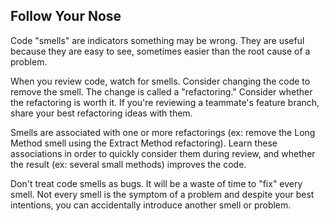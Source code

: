 ## Follow Your Nose

Code "smells" are indicators something may be wrong. They are useful because
they are easy to see, sometimes easier than the root cause of a problem.

When you review code, watch for smells. Consider changing the code to remove the
smell. The change is called a "refactoring." Consider whether the refactoring is
worth it. If you're reviewing a teammate's feature branch, share your best
refactoring ideas with them.

Smells are associated with one or more refactorings (ex: remove the Long Method
smell using the Extract Method refactoring). Learn these associations in order
to quickly consider them during review, and whether the result (ex: several
small methods) improves the code.

Don't treat code smells as bugs. It will be a waste of time to "fix" every
smell. Not every smell is the symptom of a problem and despite your best
intentions, you can accidentally introduce another smell or problem.
